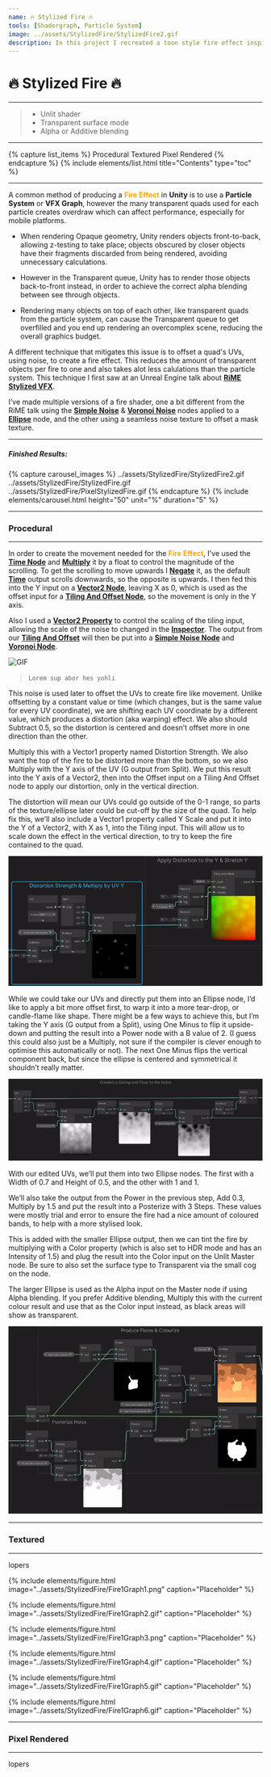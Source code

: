 ```yaml
---
name: 🔥 Stylized Fire 🔥
tools: [Shadergraph, Particle System]
image: ../assets/StylizedFire/StylizedFire2.gif
description: In this project I recreated a toon style fire effect inspired by Tequila Works, Rime
---
```


# **🔥 Stylized Fire 🔥**

---

> - Unlit shader
> - Transparent surface mode 
> - Alpha or Additive blending 

---

{% capture list_items %}
Procedural
Textured
Pixel Rendered
{% endcapture %}
{% include elements/list.html title="Contents" type="toc" %}

---

A common method of producing a <span style="color:orange">**Fire Effect**</span> in **Unity** is to use a **Particle System** or **VFX Graph**, however the many transparent quads used for each particle creates overdraw which can affect performance, especially for mobile platforms.

- When rendering Opaque geometry, Unity renders objects front-to-back, allowing z-testing to take place; objects obscured by closer objects have their fragments discarded from being rendered, avoiding unnecessary calculations.

- However in the Transparent queue, Unity has to render those objects back-to-front instead, in order to achieve the correct alpha blending between see through objects. 

- Rendering many objects on top of each other, like transparent quads from the particle system, can cause the Transparent queue to get overfilled and you end up rendering an overcomplex scene, reducing the overall graphics budget.

A different technique that mitigates this issue is to offset a quad's UVs, using noise, to create a fire effect. This reduces the amount of transparent objects per fire to one and also takes alot less calulations than the particle system. This technique I first saw at an Unreal Engine talk about **[RiME Stylized VFX](https://youtu.be/fwKQyDZ4ark)**.

I’ve made multiple versions of a fire shader, one a bit different from the RiME talk using the **[Simple Noise](https://docs.unity3d.com/Packages/com.unity.shadergraph@7.1/manual/Simple-Noise-Node.html)** & **[Voronoi Noise](https://docs.unity3d.com/Packages/com.unity.shadergraph@6.9/manual/Voronoi-Node.html)** nodes applied to a **[Ellipse](https://docs.unity3d.com/Packages/com.unity.shadergraph@6.9/manual/Ellipse-Node.html)** node, and the other using a seamless noise texture to offset a mask texture.

---

##### **Finished Results:**

{% capture carousel_images %}
../assets/StylizedFire/StylizedFire2.gif
../assets/StylizedFire/StylizedFire.gif
../assets/StylizedFire/PixelStylizedFire.gif
{% endcapture %}
{% include elements/carousel.html height="50" unit="%" duration="5" %}

---

### **Procedural**

---

In order to create the movement needed for the <span style="color:orange">**Fire Effect**</span>, I've used the **[Time Node](https://docs.unity3d.com/Packages/com.unity.shadergraph@6.9/manual/Time-Node.html)** and **[Multiply](https://docs.unity3d.com/Packages/com.unity.shadergraph@6.9/manual/Multiply-Node.html)** it by a float to control the magnitude of the scrolling. To get the scrolling to move upwards I **[Negate](https://docs.unity3d.com/Packages/com.unity.shadergraph@6.9/manual/Negate-Node.html)** it, as the default **[Time](https://docs.unity3d.com/Packages/com.unity.shadergraph@6.9/manual/Time-Node.html)** output scrolls downwards, so the opposite is upwards. I then fed this into the Y input on a **[Vector2 Node](https://docs.unity3d.com/Packages/com.unity.shadergraph@7.1/manual/Vector-2-Node.html)**, leaving X as 0, which is used as the offset input for a **[Tiling And Offset Node](https://docs.unity3d.com/Packages/com.unity.shadergraph@6.9/manual/Tiling-And-Offset-Node.html)**, so the movement is only in the Y axis.

Also I used a **[Vector2 Property](https://docs.unity3d.com/Packages/com.unity.shadergraph@6.9/manual/Property-Types.html)** to control the scaling of the tiling input, allowing the scale of the noise to changed in the **[Inspector](https://docs.unity3d.com/Manual/UsingTheInspector.html)**. The output from our **[Tiling And Offset](https://docs.unity3d.com/Packages/com.unity.shadergraph@6.9/manual/Tiling-And-Offset-Node.html)** will then be put into a **[Simple Noise Node](https://docs.unity3d.com/Packages/com.unity.shadergraph@7.1/manual/Simple-Noise-Node.html)** and **[Voronoi Node](https://docs.unity3d.com/Packages/com.unity.shadergraph@6.9/manual/Voronoi-Node.html)**.

![GIF](../assets/StylizedFire/Fire2Graph1.gif "Shadergraph Noise Section")
> `Lorem sup abor hes yohli`

This noise is used later to offset the UVs to create fire like movement. Unlike offsetting by a constant value or time (which changes, but is the same value for every UV coordinate), we are shifting each UV coordinate by a different value, which produces a distortion (aka warping) effect. We also should Subtract 0.5, so the distortion is centered and doesn’t offset more in one direction than the other.

Multiply this with a Vector1 property named Distortion Strength. We also want the top of the fire to be distorted more than the bottom, so we also Multiply with the Y axis of the UV (G output from Split). We put this result into the Y axis of a Vector2, then into the Offset input on a Tiling And Offset node to apply our distortion, only in the vertical direction.

The distortion will mean our UVs could go outside of the 0-1 range, so parts of the texture/ellipse later could be cut-off by the size of the quad. To help fix this, we’ll also include a Vector1 property called Y Scale and put it into the Y of a Vector2, with X as 1, into the Tiling input. This will allow us to scale down the effect in the vertical direction, to try to keep the fire contained to the quad.

![GIF](../assets/StylizedFire/Fire2Graph2.gif "Shadergraph")

While we could take our UVs and directly put them into an Ellipse node, I’d like to apply a bit more offset first, to warp it into a more tear-drop, or candle-flame like shape. There might be a few ways to achieve this, but I’m taking the Y axis (G output from a Split), using One Minus to flip it upside-down and putting the result into a Power node with a B value of 2. (I guess this could also just be a Multiply, not sure if the compiler is clever enough to optimise this automatically or not). The next One Minus flips the vertical component back, but since the ellipse is centered and symmetrical it shouldn’t really matter.

![GIF](../assets/StylizedFire/Fire2Graph3.gif "Shadergraph")

With our edited UVs, we’ll put them into two Ellipse nodes. The first with a Width of 0.7 and Height of 0.5, and the other with 1 and 1.

We’ll also take the output from the Power in the previous step, Add 0.3, Multiply by 1.5 and put the result into a Posterize with 3 Steps. These values were mostly trial and error to ensure the fire had a nice amount of coloured bands, to help with a more stylised look.

This is added with the smaller Ellipse output, then we can tint the fire by multiplying with a Color property (which is also set to HDR mode and has an Intensity of 1.5) and plug the result into the Color input on the Unlit Master node. Be sure to also set the surface type to Transparent via the small cog on the node.

The larger Ellipse is used as the Alpha input on the Master node if using Alpha blending. If you prefer Additive blending, Multiply this with the current colour result and use that as the Color input instead, as black areas will show as transparent.

![GIF](../assets/StylizedFire/Fire2Graph4.gif "Shadergraph")

---

### **Textured**

---

lopers

{% include elements/figure.html image="../assets/StylizedFire/Fire1Graph1.png" caption="Placeholder" %}

{% include elements/figure.html image="../assets/StylizedFire/Fire1Graph2.gif" caption="Placeholder" %}

{% include elements/figure.html image="../assets/StylizedFire/Fire1Graph3.png" caption="Placeholder" %}

{% include elements/figure.html image="../assets/StylizedFire/Fire1Graph4.gif" caption="Placeholder" %}

{% include elements/figure.html image="../assets/StylizedFire/Fire1Graph5.gif" caption="Placeholder" %}

{% include elements/figure.html image="../assets/StylizedFire/Fire1Graph6.gif" caption="Placeholder" %}

---

### **Pixel Rendered**

---

lopers